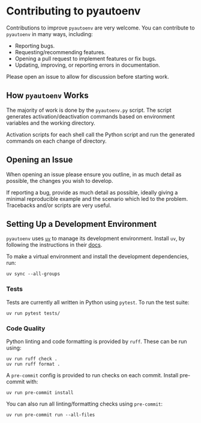 # Contributing to pyautoenv

Contributions to improve `pyautoenv` are very welcome.
You can contribute to `pyautoenv` in many ways, including:

- Reporting bugs.
- Requesting/recommending features.
- Opening a pull request to implement features or fix bugs.
- Updating, improving, or reporting errors in documentation.

Please open an issue to allow for discussion before starting work.

## How `pyautoenv` Works

The majority of work is done by the `pyautoenv.py` script.
The script generates activation/deactivation commands
based on environment variables and the working directory.

Activation scripts for each shell call the Python script
and run the generated commands on each change of directory.

## Opening an Issue

When opening an issue please ensure you outline,
in as much detail as possible, the changes you wish to develop.

If reporting a bug, provide as much detail as possible,
ideally giving a minimal reproducible example
and the scenario which led to the problem.
Tracebacks and/or scripts are very useful.

## Setting Up a Development Environment

`pyautoenv` uses [`uv`](https://docs.astral.sh/uv/)
to manage its development environment.
Install `uv`, by following the instructions in their
[docs](https://docs.astral.sh/uv/getting-started/installation/).

To make a virtual environment and install the development dependencies, run:

```console
uv sync --all-groups
```

### Tests

Tests are currently all written in Python using `pytest`.
To run the test suite:

```console
uv run pytest tests/
```

### Code Quality

Python linting and code formatting is provided by `ruff`.
These can be run using:

```console
uv run ruff check .
uv run ruff format .
```

A `pre-commit` config is provided to run checks on each commit.
Install pre-commit with:

```console
uv run pre-commit install
```

You can also run all linting/formatting checks using `pre-commit`:

```console
uv run pre-commit run --all-files
```

